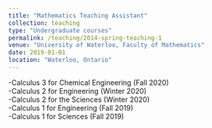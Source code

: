 ```yaml
---
title: "Mathematics Teaching Assistant"
collection: teaching
type: "Undergraduate courses"
permalink: /teaching/2014-spring-teaching-1
venue: "University of Waterloo, Faculty of Mathematics"
date: 2019-01-01
location: "Waterloo, Ontario"
---
```


-Calculus 3 for Chemical Engineering (Fall 2020)\
-Calculus 2 for Engineering (Winter 2020)\
-Calculus 2 for the Sciences (Winter 2020)\
-Calculus 1 for Engineering (Fall 2019)\
-Calculus 1 for Sciences (Fall 2019)
